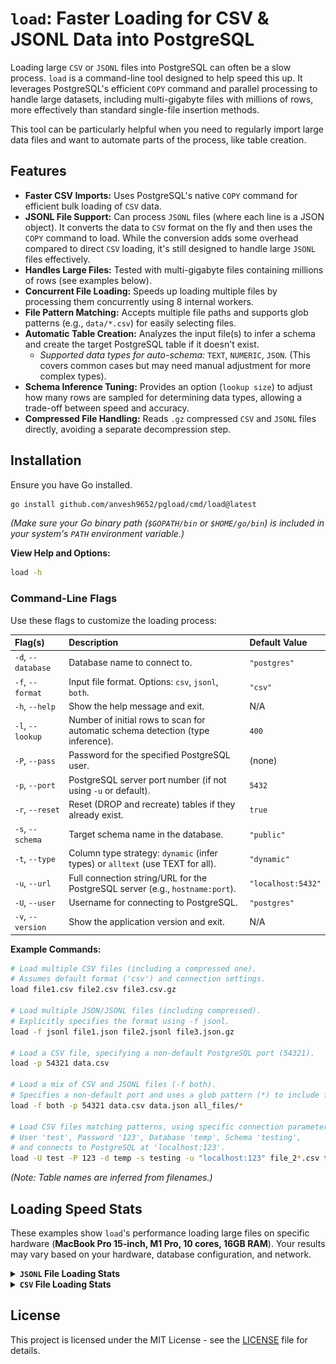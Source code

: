# `load`: Faster Loading for CSV & JSONL Data into PostgreSQL

Loading large `CSV` or `JSONL` files into PostgreSQL can often be a slow process. `load` is a command-line tool designed to help speed this up. It leverages PostgreSQL's efficient `COPY` command and parallel processing to handle large datasets, including multi-gigabyte files with millions of rows, more effectively than standard single-file insertion methods.

This tool can be particularly helpful when you need to regularly import large data files and want to automate parts of the process, like table creation.

## Features

*   **Faster CSV Imports:** Uses PostgreSQL's native `COPY` command for efficient bulk loading of `CSV` data.
*   **JSONL File Support:** Can process `JSONL` files (where each line is a JSON object). It converts the data to `CSV` format on the fly and then uses the `COPY` command to load. While the conversion adds some overhead compared to direct `CSV` loading, it's still designed to handle large `JSONL` files effectively.
*   **Handles Large Files:** Tested with multi-gigabyte files containing millions of rows (see examples below).
*   **Concurrent File Loading:** Speeds up loading multiple files by processing them concurrently using 8 internal workers.
*   **File Pattern Matching:** Accepts multiple file paths and supports glob patterns (e.g., `data/*.csv`) for easily selecting files.
*   **Automatic Table Creation:** Analyzes the input file(s) to infer a schema and create the target PostgreSQL table if it doesn't exist.
    *   *Supported data types for auto-schema:* `TEXT`, `NUMERIC`, `JSON`. (This covers common cases but may need manual adjustment for more complex types).
*   **Schema Inference Tuning:** Provides an option (`lookup size`) to adjust how many rows are sampled for determining data types, allowing a trade-off between speed and accuracy.
*   **Compressed File Handling:** Reads `.gz` compressed `CSV` and `JSONL` files directly, avoiding a separate decompression step.

## Installation

Ensure you have Go installed.

```sh
go install github.com/anvesh9652/pgload/cmd/load@latest
```

*(Make sure your Go binary path (`$GOPATH/bin` or `$HOME/go/bin`) is included in your system's `PATH` environment variable.)*

**View Help and Options:**
```sh
load -h
```

### Command-Line Flags

Use these flags to customize the loading process:

| Flag(s)          | Description                                                                       | Default Value     |
| :--------------- | :-------------------------------------------------------------------------------- | :---------------- |
| `-d`, `--database` | Database name to connect to.                                                      | `"postgres"`      |
| `-f`, `--format`   | Input file format. Options: `csv`, `jsonl`, `both`.                               | `"csv"`           |
| `-h`, `--help`     | Show the help message and exit.                                                   | N/A               |
| `-l`, `--lookup`   | Number of initial rows to scan for automatic schema detection (type inference). | `400`             |
| `-P`, `--pass`     | Password for the specified PostgreSQL user.                                       | (none)            |
| `-p`, `--port`     | PostgreSQL server port number (if not using `-u` or default).                     | `5432` |
| `-r`, `--reset`    | Reset (DROP and recreate) tables if they already exist.                           | `true`            |
| `-s`, `--schema`   | Target schema name in the database.                                               | `"public"`        |
| `-t`, `--type`     | Column type strategy: `dynamic` (infer types) or `alltext` (use TEXT for all).  | `"dynamic"`       |
| `-u`, `--url`      | Full connection string/URL for the PostgreSQL server (e.g., `hostname:port`).     | `"localhost:5432"`|
| `-U`, `--user`     | Username for connecting to PostgreSQL.                                            | `"postgres"`      |
| `-v`, `--version`  | Show the application version and exit.                                            | N/A               |


**Example Commands:**

```sh
# Load multiple CSV files (including a compressed one).
# Assumes default format ('csv') and connection settings.
load file1.csv file2.csv file3.csv.gz

# Load multiple JSON/JSONL files (including compressed).
# Explicitly specifies the format using -f jsonl.
load -f jsonl file1.json file2.jsonl file3.json.gz

# Load a CSV file, specifying a non-default PostgreSQL port (54321).
load -p 54321 data.csv

# Load a mix of CSV and JSONL files (-f both).
# Specifies a non-default port and uses a glob pattern (*) to include files.
load -f both -p 54321 data.csv data.json all_files/*

# Load CSV files matching patterns, using specific connection parameters:
# User 'test', Password '123', Database 'temp', Schema 'testing',
# and connects to PostgreSQL at 'localhost:123'.
load -U test -P 123 -d temp -s testing -u "localhost:123" file_2*.csv test1.csv dummy/*/*.csv
```

*(Note: Table names are inferred from filenames.)*

## Loading Speed Stats 

These examples show `load`'s performance loading large files on specific hardware (**MacBook Pro 15-inch, M1 Pro, 10 cores, 16GB RAM**). Your results may vary based on your hardware, database configuration, and network.

<details>
    <summary><b><code>JSONL</code> File Loading Stats</b></summary>

*   **3.3 Million Rows / 4.5GB Uncompressed JSONL:** ~55 seconds
    ```
    ❯ load -f jsonl /path/to/usage_data_3m.json
    status=SUCCESS rows_inserted=3.30M file_size=4.5GB file=/path/to/usage_data_3m.json ... took=54.72s
    ```
*   **4.0 Million Rows / 5.5GB Uncompressed JSONL:** ~1 minute 2 seconds
    ```
    ❯ load -f jsonl /path/to/usage_data_4m.json
    status=SUCCESS rows_inserted=4.00M file_size=5.5GB file=/path/to/usage_data_4m.json ... took=1m2.03s
    ```
*   **5.5 Million Rows / 7.5GB Uncompressed JSONL:** ~1 minute 33 seconds
    ```
    ❯ load -f jsonl /path/to/usage_data_5_5m.json
    status=SUCCESS rows_inserted=5.50M file_size=7.5GB file=/path/to/usage_data_5_5m.json ... took=1m33.15s
    ```
*   **12.55 Million Rows / 17GB Uncompressed JSONL:** ~3 minutes 7 seconds
    ```
    ❯ load -f jsonl /path/to/usage-data.json
    status=SUCCESS rows_inserted=12.55M file_size=17GB file=/path/to/usage-data.json ... took=3m6.60s
    ```
*   **12.55 Million Rows / 486MB Compressed (`.gz`) JSONL:** ~3 minutes 11 seconds
    ```
    ❯ load -s gz -f jsonl /path/to/usage-data.json.gz
    status=SUCCESS rows_inserted=12.55M file_size=486MB file=/path/to/usage-data.json.gz ... took=3m10.61s
    ```

*(Note: Example output slightly condensed. Full paths replaced.)*
</details>

<details>
    <summary><b><code>CSV</code> File Loading Stats</b></summary>

*   `JetBrains IDE(goland)` ~2min vs `load` ~41 sec
<br></br>
![alt text](/images/jetbrains.png)
<br></br>
![alt text](/images/load.png)

*(CSV loading examples will be added here. Generally, expect faster times than JSONL due to the direct use of `COPY` without the conversion step.)*
</details>


## License

This project is licensed under the MIT License - see the [LICENSE](LICENSE) file for details.